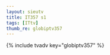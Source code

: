 ```yaml
--- 
layout: sieutv
title: IT357 s1
tags: [ITtv]
thumb_re: globiptv357
---
```

{% include tvadv key="globiptv357" %} 
